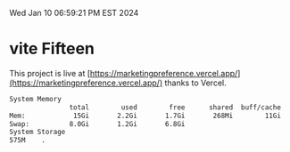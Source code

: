 Wed Jan 10 06:59:21 PM EST 2024

# vite Fifteen


This project is live at [https://marketingpreference.vercel.app/](https://marketingpreference.vercel.app/) thanks to Vercel.

```bash
System Memory
               total        used        free      shared  buff/cache   available
Mem:            15Gi       2.2Gi       1.7Gi       268Mi        11Gi        13Gi
Swap:          8.0Gi       1.2Gi       6.8Gi
System Storage
575M	.
```
